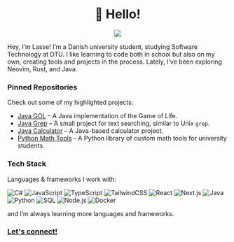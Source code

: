 <h1 align='center'>👋 Hello!</h1>
<p align='center'>
<a href="https://github.com/lassedtu?tab=repositories"><img src="https://img.shields.io/github/stars/lassedtu?style=flat&logo=github&label=Total%20Stars&color=teal"/></a>
</p>

Hey, I’m Lasse! I’m a Danish university student, studying Software Technology at DTU. I like learning to code both in school but also on my own, creating tools and projects in the process. Lately, I’ve been exploring Neovim, Rust, and Java.

### Pinned Repositories

Check out some of my highlighted projects:

- [Java GOL](https://github.com/lassedtu/java-gol) – A Java implementation of the Game of Life.
- [Java Grep](https://github.com/lassedtu/java-grep) – A small project for text searching, similar to Unix `grep`.
- [Java Calculator](https://github.com/lassedtu/java-calculator) – A Java-based calculator project.
- [Python Math Tools](https://github.com/lassedtu/py-math-tools) - A Python library of custom math tools for university students.

### Tech Stack

Languages & frameworks I work with:

![C#](https://img.shields.io/badge/C%23-239120?logo=c-sharp&logoColor=white)
![JavaScript](https://img.shields.io/badge/JavaScript-F7DF1E?logo=javascript&logoColor=black)
![TypeScript](https://img.shields.io/badge/TypeScript-3178C6?logo=typescript&logoColor=white)
![TailwindCSS](https://img.shields.io/badge/TailwindCSS-06B6D4?logo=tailwind-css&logoColor=white)
![React](https://img.shields.io/badge/React-20232A?logo=react&logoColor=61DAFB)
![Next.js](https://img.shields.io/badge/Next.js-000000?logo=next.js&logoColor=white)
![Java](https://img.shields.io/badge/Java-007396?logo=java&logoColor=white)
![Python](https://img.shields.io/badge/Python-3776AB?logo=python&logoColor=white)
![SQL](https://img.shields.io/badge/SQL-4479A1?logo=postgresql&logoColor=white)
![Node.js](https://img.shields.io/badge/Node.js-43853D?logo=node.js&logoColor=white)
![Docker](https://img.shields.io/badge/Docker-2496ED?logo=docker&logoColor=white)

and I’m always learning more languages and frameworks.

### [Let's connect!](https://www.linkedin.com/in/lasses-linked-in/)  
